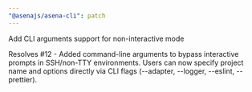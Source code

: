 ```yaml
---
"@asenajs/asena-cli": patch
---
```


Add CLI arguments support for non-interactive mode

Resolves #12 - Added command-line arguments to bypass interactive prompts in SSH/non-TTY environments. Users can now specify project name and options directly via CLI flags (--adapter, --logger, --eslint, --prettier).
